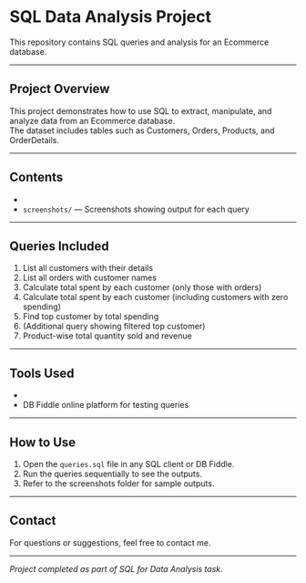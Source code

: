 # SQL Data Analysis Project

This repository contains SQL queries and analysis for an Ecommerce database.

---

## Project Overview

This project demonstrates how to use SQL to extract, manipulate, and analyze data from an Ecommerce database.  
The dataset includes tables such as Customers, Orders, Products, and OrderDetails.

---

## Contents

- 
- `screenshots/` — Screenshots showing output for each query

---

## Queries Included

1. List all customers with their details  
2. List all orders with customer names  
3. Calculate total spent by each customer (only those with orders)  
4. Calculate total spent by each customer (including customers with zero spending)  
5. Find top customer by total spending  
6. (Additional query showing filtered top customer)  
7. Product-wise total quantity sold and revenue

---

## Tools Used

-
- DB Fiddle online platform for testing queries

---

## How to Use

1. Open the `queries.sql` file in any SQL client or DB Fiddle.  
2. Run the queries sequentially to see the outputs.  
3. Refer to the screenshots folder for sample outputs.

---

## Contact

For questions or suggestions, feel free to contact me.

---

*Project completed as part of SQL for Data Analysis task.*

